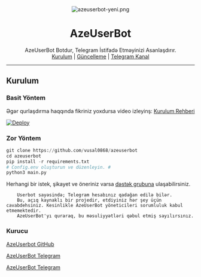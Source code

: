 <div align="center">
  <img src="https://www.img.gen.tr/images/2020/12/12/azeuserbot-yeni.png" alt="azeuserbot-yeni.png" border="0" />
  <h1>AzeUserBot</h1>
</div>
<p align="center">
    AzeUserBot Botdur, Telegram İstifadə Etməyinizi Asanlaşdırır.
    <br>
        <a href="https://github.com/vusal0868/azeuserbot/blob/main/README.md">Kurulum</a> |
        <a href="https://github.com/vusal0868/azeuserbot/wiki">Güncelleme</a> |
        <a href="https://t.me/AzeUserBot">Telegram Kanal</a>
    <br>
</p>

----

## Kurulum
### Basit Yöntem
Əgər qurlaşdırma haqqında fikriniz yoxdursa video izleyinş: [Kurulum Rehberi](https://github.com/vusal0868/azeuserbot/wiki#yakinda)

[![Deploy](https://www.herokucdn.com/deploy/button.svg)](https://dashboard.heroku.com/new?template=https%3A%2F%2Fgithub.com%2Fvusal0868%2Fazeuserbot)
### Zor Yöntem
```python
git clone https://github.com/vusal0868/azeuserbot
cd azeuserbot
pip install -r requirements.txt
# Config.env oluşturun ve düzenleyin. #
python3 main.py
```
 
Herhangi bir istek, şikayet ve öneriniz varsa [dəstək grubuna](https://t.me/azeuserbot) ulaşabilirsiniz.

```
    Userbot sayəsində; Telegram hesabınız qadağan edilə bilər.
    Bu, açıq kaynaklı bir projedir, etdiyiniz hər şey üçün cavabdehsiniz. Kesinlikle AzeUserBot yöneticileri sorumluluk kabul etmemektedir.
    AzeUserBot'yı quraraq, bu məsuliyyətləri qəbul etmiş sayılırsınız.
```

### Kurucu

[AzeUserbot GitHub](https://github.com/vusal0868)

[AzeUserBot Telegram](https://t.me/vusal0868)

[AzeUserBot Telegram](BayEgo#WOM)